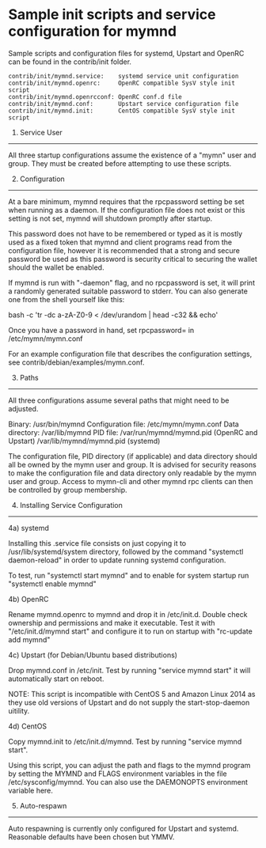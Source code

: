 Sample init scripts and service configuration for mymnd
==========================================================

Sample scripts and configuration files for systemd, Upstart and OpenRC
can be found in the contrib/init folder.

    contrib/init/mymnd.service:    systemd service unit configuration
    contrib/init/mymnd.openrc:     OpenRC compatible SysV style init script
    contrib/init/mymnd.openrcconf: OpenRC conf.d file
    contrib/init/mymnd.conf:       Upstart service configuration file
    contrib/init/mymnd.init:       CentOS compatible SysV style init script

1. Service User
---------------------------------

All three startup configurations assume the existence of a "mymn" user
and group.  They must be created before attempting to use these scripts.

2. Configuration
---------------------------------

At a bare minimum, mymnd requires that the rpcpassword setting be set
when running as a daemon.  If the configuration file does not exist or this
setting is not set, mymnd will shutdown promptly after startup.

This password does not have to be remembered or typed as it is mostly used
as a fixed token that mymnd and client programs read from the configuration
file, however it is recommended that a strong and secure password be used
as this password is security critical to securing the wallet should the
wallet be enabled.

If mymnd is run with "-daemon" flag, and no rpcpassword is set, it will
print a randomly generated suitable password to stderr.  You can also
generate one from the shell yourself like this:

bash -c 'tr -dc a-zA-Z0-9 < /dev/urandom | head -c32 && echo'

Once you have a password in hand, set rpcpassword= in /etc/mymn/mymn.conf

For an example configuration file that describes the configuration settings,
see contrib/debian/examples/mymn.conf.

3. Paths
---------------------------------

All three configurations assume several paths that might need to be adjusted.

Binary:              /usr/bin/mymnd
Configuration file:  /etc/mymn/mymn.conf
Data directory:      /var/lib/mymnd
PID file:            /var/run/mymnd/mymnd.pid (OpenRC and Upstart)
                     /var/lib/mymnd/mymnd.pid (systemd)

The configuration file, PID directory (if applicable) and data directory
should all be owned by the mymn user and group.  It is advised for security
reasons to make the configuration file and data directory only readable by the
mymn user and group.  Access to mymn-cli and other mymnd rpc clients
can then be controlled by group membership.

4. Installing Service Configuration
-----------------------------------

4a) systemd

Installing this .service file consists on just copying it to
/usr/lib/systemd/system directory, followed by the command
"systemctl daemon-reload" in order to update running systemd configuration.

To test, run "systemctl start mymnd" and to enable for system startup run
"systemctl enable mymnd"

4b) OpenRC

Rename mymnd.openrc to mymnd and drop it in /etc/init.d.  Double
check ownership and permissions and make it executable.  Test it with
"/etc/init.d/mymnd start" and configure it to run on startup with
"rc-update add mymnd"

4c) Upstart (for Debian/Ubuntu based distributions)

Drop mymnd.conf in /etc/init.  Test by running "service mymnd start"
it will automatically start on reboot.

NOTE: This script is incompatible with CentOS 5 and Amazon Linux 2014 as they
use old versions of Upstart and do not supply the start-stop-daemon uitility.

4d) CentOS

Copy mymnd.init to /etc/init.d/mymnd. Test by running "service mymnd start".

Using this script, you can adjust the path and flags to the mymnd program by
setting the MYMND and FLAGS environment variables in the file
/etc/sysconfig/mymnd. You can also use the DAEMONOPTS environment variable here.

5. Auto-respawn
-----------------------------------

Auto respawning is currently only configured for Upstart and systemd.
Reasonable defaults have been chosen but YMMV.
